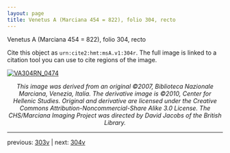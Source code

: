 ```yaml
---
layout: page
title: Venetus A (Marciana 454 = 822), folio 304, recto
---
```


Venetus A (Marciana 454 = 822), folio 304, recto

Cite this object as `urn:cite2:hmt:msA.v1:304r`.  The full image is linked to a citation tool you can use to cite regions of the image.

[![VA304RN_0474](http://www.homermultitext.org/iipsrv?IIIF=/project/homer/pyramidal/deepzoom/hmt/vaimg/2017a/VA304RN_0474.tif/full/800,/0/default.jpg)](http://www.homermultitext.org/ict2/?urn=urn:cite2:hmt:vaimg.2017a:VA304RN_0474) 

<p style="text-align: center; font-style: italic;">This image was derived from an original ©2007, Biblioteca Nazionale Marciana, Venezia, Italia. The derivative image is ©2010, Center for Hellenic Studies. Original and derivative are licensed under the Creative Commons Attribution-Noncommercial-Share Alike 3.0 License. The CHS/Marciana Imaging Project was directed by David Jacobs of the British Library.</p>

---

previous: [303v](../303v/) | next: [304v](../304v/)